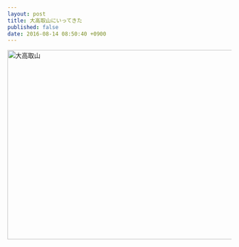 ```yaml
---
layout: post
title: 大高取山にいってきた
published: false
date: 2016-08-14 08:50:40 +0900
---
```


<a data-flickr-embed="true"  href="https://www.flickr.com/photos/goto_fourteen/albums/72157669330345364" title="大高取山"><img src="https://c6.staticflickr.com/9/8698/28347389613_35e6e4dcde_z.jpg" width="640" height="427" alt="大高取山"></a><script async src="//embedr.flickr.com/assets/client-code.js" charset="utf-8"></script>
